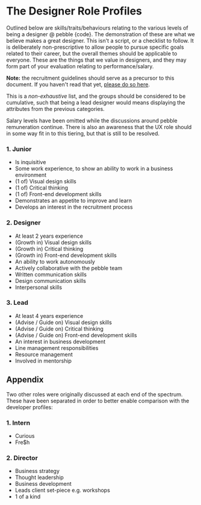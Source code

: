 # The Designer Role Profiles

Outlined below are skills/traits/behaviours relating to the various levels of being a designer @ pebble {code}. The demonstration of these are what we believe makes a great designer. This isn't a script, or a checklist to follow. It is deliberately non-prescriptive to allow people to pursue specific goals related to their career, but the overall themes should be applicable to everyone. These are the things that we value in designers, and they may form part of your evaluation relating to performance/salary.

**Note:** the recruitment guidelines should serve as a precursor to this document. If you haven't read that yet, [please do so here](https://github.com/pebblecode/pebble-handbook/tree/master/great-people/hiring-great-talent/designer).

This is a *non-exhaustive* list, and the groups should be considered to be cumulative, such that being a lead designer would means displaying the attributes from the previous categories.

Salary levels have been omitted while the discussions around pebble remuneration continue. There is also an awareness that the UX role should in some way fit in to this tiering, but that is still to be resolved.

### 1. Junior

- Is inquisitive
- Some work experience, to show an ability to work in a business environment
- (1 of) Visual design skills
- (1 of) Critical thinking
- (1 of) Front-end development skills
- Demonstrates an appetite to improve and learn
- Develops an interest in the recruitment process


### 2. Designer

- At least 2 years experience
- (Growth in) Visual design skills
- (Growth in) Critical thinking
- (Growth in) Front-end development skills
- An ability to work autonomously
- Actively collaborative with the pebble team
- Written communication skills
- Design communication skills
- Interpersonal skills


### 3. Lead

- At least 4 years experience
- (Advise / Guide on) Visual design skills
- (Advise / Guide on) Critical thinking
- (Advise / Guide on) Front-end development skills
- An interest in business development
- Line management responsibilities
- Resource management
- Involved in mentorship


## Appendix

Two other roles were originally discussed at each end of the spectrum. These have been separated in order to better enable comparison with the developer profiles:

### 1. Intern

- Curious
- Fre$h

### 2. Director

- Business strategy
- Thought leadership
- Business development
- Leads client set-piece e.g. workshops
- 1 of a kind

